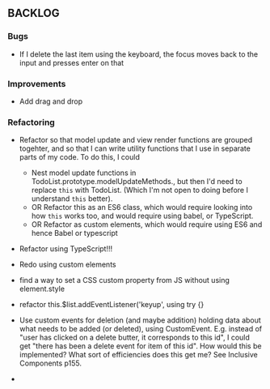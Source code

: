 ## BACKLOG

### Bugs

* If I delete the last item using the keyboard, the focus moves back to the input and presses enter on that

### Improvements

* Add drag and drop

### Refactoring

* Refactor so that model update and view render functions are grouped togehter, and so that I can write utility functions that I use in separate parts of my code. To do this, I could
  * Nest model update functions in TodoList.prototype.modelUpdateMethods., but then I'd need to replace `this` with TodoList. (Which I'm not open to doing before I understand `this` better).
  * OR Refactor this as an ES6 class, which would require looking into how `this` works too, and would require using babel, or TypeScript.
  * OR Refactor as custom elements, which would require using ES6 and hence Babel or typescript
* Refactor using TypeScript!!!
* Redo using custom elements

* find a way to set a CSS custom property from JS without using element.style

* refactor this.$list.addEventListener('keyup', using try {}

* Use custom events for deletion (and maybe addition) holding data about what needs to be added (or deleted), using CustomEvent. E.g. instead of "user has clicked on a delete butter, it corresponds to this id", I could get "there has been a delete event for item of this id". How would this be implemented? What sort of efficiencies does this get me? See Inclusive Components p155.
* 